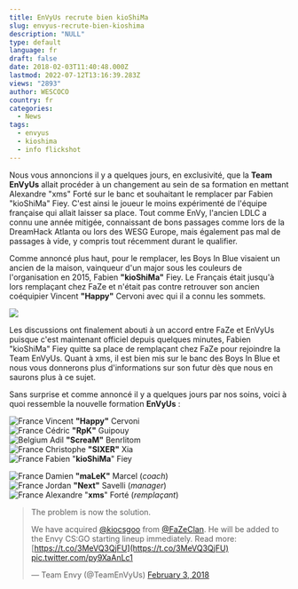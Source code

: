 ```yaml
---
title: EnVyUs recrute bien kioShiMa
slug: envyus-recrute-bien-kioshima
description: "NULL"
type: default
language: fr
draft: false
date: 2018-02-03T11:40:48.000Z
lastmod: 2022-07-12T13:16:39.283Z
views: "2893"
author: WESCOCO
country: fr
categories:
  - News
tags:
  - envyus
  - kioshima
  - info flickshot
---
```

Nous vous annoncions il y a quelques jours, en exclusivité, que la **Team EnVyUs** allait procéder à un changement au sein de sa formation en mettant Alexandre "xms" Forté⁠ sur le banc et souhaitant le remplacer par Fabien "kioShiMa" Fiey⁠. C'est ainsi le joueur le moins expérimenté de l'équipe française qui allait laisser sa place. Tout comme EnVy, l'ancien LDLC a connu une année mitigée, connaissant de bons passages comme lors de la DreamHack Atlanta ou lors des WESG Europe, mais également pas mal de passages à vide, y compris tout récemment durant le qualifier.

Comme annoncé plus haut, pour le remplacer, les Boys In Blue visaient un ancien de la maison, vainqueur d'un major sous les couleurs de l'organisation en 2015, Fabien **"kioShiMa"** Fiey. Le Français était jusqu'à lors remplaçant chez FaZe et n'était pas contre retrouver son ancien coéquipier Vincent **"Happy"** Cervoni avec qui il a connu les sommets. 

![](/images/articles/5a759c093e0c4/images/0PjIYiD362OK4NEgcAeR4pBqNIHPLIByQtJ00KPL.jpeg)

Les discussions ont finalement abouti à un accord entre FaZe et EnVyUs puisque c'est maintenant officiel depuis quelques minutes, Fabien "kioShiMa" Fiey⁠ quitte sa place de remplaçant chez FaZe pour rejoindre la Team EnVyUs. Quant à xms, il est bien mis sur le banc des Boys In Blue et nous vous donnerons plus d'informations sur son futur dès que nous en saurons plus à ce sujet.

Sans surprise et comme annoncé il y a quelques jours par nos soins, voici à quoi ressemble la nouvelle formation **EnVyUs** :

![France](/images/countries/fr.svg)⁠ Vincent **"Happy"** Cervoni  
![France](/images/countries/fr.svg)⁠ Cédric **"RpK"** Guipouy  
![Belgium](/images/countries/be.svg)⁠ Adil **"ScreaM"** Benrlitom  
![France](/images/countries/fr.svg)⁠ Christophe **"SIXER"** Xia  
![France](/images/countries/fr.svg)⁠ Fabien "**kioShiMa**" Fiey

![France](/images/countries/fr.svg)⁠ Damien **"maLeK"** Marcel (_coach_)  
![France](/images/countries/fr.svg)⁠ Jordan **"Next"** Savelli (_manager_)  
![France](/images/countries/fr.svg)⁠ Alexandre "**xms**" Forté (_remplaçant_)

> The problem is now the solution.  
>  
> We have acquired [@kiocsgoo](https://twitter.com/kiocsgoo?ref%5Fsrc=twsrc%5Etfw) from [@FaZeClan](https://twitter.com/FaZeClan?ref%5Fsrc=twsrc%5Etfw). He will be added to the Envy CS:GO starting lineup immediately. Read more: [https://t.co/3MeVQ3QjFU](https://t.co/3MeVQ3QjFU) [pic.twitter.com/py9XaAnLc1](https://t.co/py9XaAnLc1)
> 
> — Team Envy (@TeamEnVyUs) [February 3, 2018](https://twitter.com/TeamEnVyUs/status/959745997491638273?ref%5Fsrc=twsrc%5Etfw)
